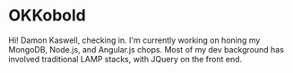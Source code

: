 # OKKobold

Hi! Damon Kaswell, checking in. I'm currently working on honing my MongoDB, Node.js, and Angular.js chops. Most of my dev background has involved traditional LAMP stacks, with JQuery on the front end.
